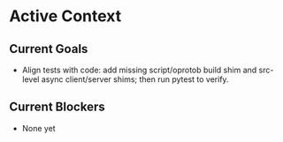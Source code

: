 # Active Context

## Current Goals

- Align tests with code: add missing script/oprotob build shim and src-level async client/server shims; then run pytest to verify.

## Current Blockers

- None yet